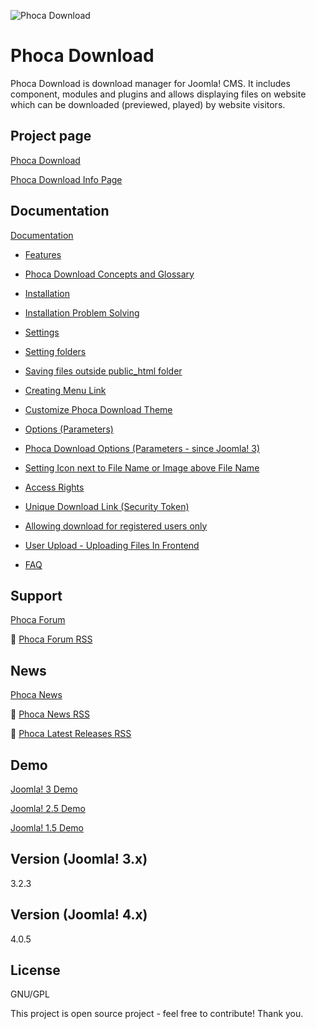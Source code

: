 



![Phoca Download](https://github.com/PhocaCz/PhocaDownload/blob/master/phocadownload.png?raw=true)

# Phoca Download



Phoca Download is download manager for Joomla! CMS. It includes component, modules and plugins and allows displaying files on website which can be downloaded (previewed, played) by website visitors.



## Project page

[Phoca Download](https://www.phoca.cz/phocadownload)

[Phoca Download Info Page](https://www.phoca.cz/project/phocadownload-joomla-download)



## Documentation

[Documentation](https://www.phoca.cz/documentation/category/17-phoca-download-component)

- [Features](https://www.phoca.cz/documents/17-phoca-download-component/66-features)

- [Phoca Download Concepts and Glossary](https://www.phoca.cz/documents/17-phoca-download-component/730-phoca-download-concepts-and-glossary)

- [Installation](https://www.phoca.cz/documents/17-phoca-download-component/232-installation)

- [Installation Problem Solving](https://www.phoca.cz/documents/17-phoca-download-component/231-installation-problem-solving)

- [Settings](https://www.phoca.cz/documents/17-phoca-download-component/109-settings)

- [Setting folders](https://www.phoca.cz/documents/17-phoca-download-component/575-setting-folders)

- [Saving files outside public_html folder](https://www.phoca.cz/documents/17-phoca-download-component/223-saving-files-outside-publichtml-folder)

- [Creating Menu Link](https://www.phoca.cz/documents/17-phoca-download-component/897-creating-menu-link)

- [Customize Phoca Download Theme](https://www.phoca.cz/documents/17-phoca-download-component/377-customize-phoca-download-theme)

- [Options (Parameters)](https://www.phoca.cz/documents/17-phoca-download-component/108-options-parameters)

- [Phoca Download Options (Parameters - since Joomla! 3)](https://www.phoca.cz/documents/17-phoca-download-component/679-options-parameters-since-joomla-3)

- [Setting Icon next to File Name or Image above File Name](https://www.phoca.cz/documents/17-phoca-download-component/86-setting-icon-next-to-file-name-or-image-above-file-name)

- [Access Rights](https://www.phoca.cz/documents/17-phoca-download-component/366-access-rights)

- [Unique Download Link (Security Token)](https://www.phoca.cz/documents/17-phoca-download-component/731-unique-download-link)

- [Allowing download for registered users only](https://www.phoca.cz/documents/17-phoca-download-component/269-allowing-download-for-registered-users-only)

- [User Upload - Uploading Files In Frontend](https://www.phoca.cz/documents/17-phoca-download-component/347-user-upload-uploading-files-in-frontend)

- [FAQ](https://www.phoca.cz/documents/17-phoca-download-component/85-faq)





## Support

[Phoca Forum](https://www.phoca.cz/forum)

:bell: [Phoca Forum RSS](https://www.phoca.cz/forum/app.php/feed)



## News

[Phoca News](https://www.phoca.cz/news)

:bell: [Phoca News RSS](https://www.phoca.cz/news?format=feed&type=rss)

:bell: [Phoca Latest Releases RSS](https://www.phoca.cz/download/feed/111?format=feed&type=rss)



## Demo

[Joomla! 3 Demo](https://www.phoca.cz/joomla3demo/)

[Joomla! 2.5 Demo](https://www.phoca.cz/joomlademo/)

[Joomla! 1.5 Demo](https://www.phoca.cz/demo/)



## Version (Joomla! 3.x)

3.2.3

## Version (Joomla! 4.x)

4.0.5



## License

GNU/GPL



This project is open source project - feel free to contribute! Thank you.
